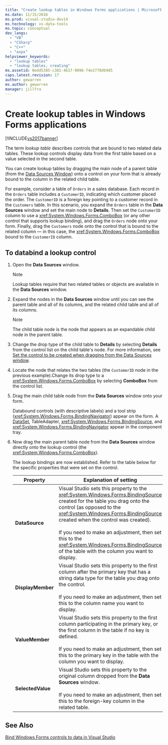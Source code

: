 ```yaml
---
title: "Create lookup tables in Windows Forms applications | Microsoft Docs"
ms.date: 11/15/2016
ms.prod: visual-studio-dev14
ms.technology: vs-data-tools
ms.topic: conceptual
dev_langs: 
  - "VB"
  - "CSharp"
  - "C++"
  - "aspx"
helpviewer_keywords: 
  - "lookup tables"
  - "lookup tables, creating"
ms.assetid: 0edd5385-c381-4b17-9096-74e2778db9d5
caps.latest.revision: 17
author: gewarren
ms.author: gewarren
manager: jillfra
---
```

# Create lookup tables in Windows Forms applications
[!INCLUDE[vs2017banner](../includes/vs2017banner.md)]

The term *lookup table* describes controls that are bound to two related data tables. These lookup controls display data from the first table based on a value selected in the second table.  
  
 You can create lookup tables by dragging the main node of a parent table (from the [Data Sources Window](http://msdn.microsoft.com/library/0d20f699-cc95-45b3-8ecb-c7edf1f67992)) onto a control on your form that is already bound to the column in the related child table.  
  
 For example, consider a table of `Orders` in a sales database. Each record in the `Orders` table includes a `CustomerID`, indicating which customer placed the order. The `CustomerID` is a foreign key pointing to a customer record in the `Customers` table. In this scenario, you expand the `Orders` table in the **Data Sources** window and set the main node to **Details**. Then set the `CustomerID` column to use a <xref:System.Windows.Forms.ComboBox> (or any other control that supports lookup binding), and drag the `Orders` node onto your form. Finally, drag the `Customers` node onto the control that is bound to the related column — in this case, the <xref:System.Windows.Forms.ComboBox> bound to the `CustomerID` column.  
  
## To databind a lookup control  
  
1. Open the **Data Sources** window.  
  
    > [!NOTE]
    > Lookup tables require that two related tables or objects are available in the **Data Sources** window.
  
2. Expand the nodes in the **Data Sources** window until you can see the parent table and all of its columns, and the related child table and all of its columns.  
  
    > [!NOTE]
    > The child table node is the node that appears as an expandable child node in the parent table.  
  
3. Change the drop type of the child table to **Details** by selecting **Details** from the control list on the child table's node. For more information, see [Set the control to be created when dragging from the Data Sources window](../data-tools/set-the-control-to-be-created-when-dragging-from-the-data-sources-window.md).  
  
4. Locate the node that relates the two tables (the `CustomerID` node in the previous example).Change its drop type to a <xref:System.Windows.Forms.ComboBox> by selecting **ComboBox** from the control list.  
  
5. Drag the main child table node from the **Data Sources** window onto your form.  
  
     Databound controls (with descriptive labels) and a tool strip (<xref:System.Windows.Forms.BindingNavigator>) appear on the form. A [DataSet](../data-tools/dataset-tools-in-visual-studio.md), TableAdapter, <xref:System.Windows.Forms.BindingSource>, and <xref:System.Windows.Forms.BindingNavigator> appear in the component tray.  
  
6. Now drag the main parent table node from the **Data Sources** window directly onto the lookup control (the <xref:System.Windows.Forms.ComboBox>).  
  
     The lookup bindings are now established. Refer to the table below for the specific properties that were set on the control.  
  
    |Property|Explanation of setting|  
    |--------------|----------------------------|  
    |**DataSource**|Visual Studio sets this property to the <xref:System.Windows.Forms.BindingSource> created for the table you drag onto the control (as opposed to the <xref:System.Windows.Forms.BindingSource> created when the control was created).<br /><br /> If you need to make an adjustment, then set this to the <xref:System.Windows.Forms.BindingSource> of the table with the column you want to display.|  
    |**DisplayMember**|Visual Studio sets this property to the first column after the primary key that has a string data type for the table you drag onto the control.<br /><br /> If you need to make an adjustment, then set this to the column name you want to display.|  
    |**ValueMember**|Visual Studio sets this property to the first column participating in the primary key, or the first column in the table if no key is defined.<br /><br /> If you need to make an adjustment, then set this to the primary key in the table with the column you want to display.|  
    |**SelectedValue**|Visual Studio sets this property to the original column dropped from the **Data Sources** window.<br /><br /> If you need to make an adjustment, then set this to the foreign-key column in the related table.|  
  
## See Also  
 [Bind Windows Forms controls to data in Visual Studio](../data-tools/bind-windows-forms-controls-to-data-in-visual-studio.md)
